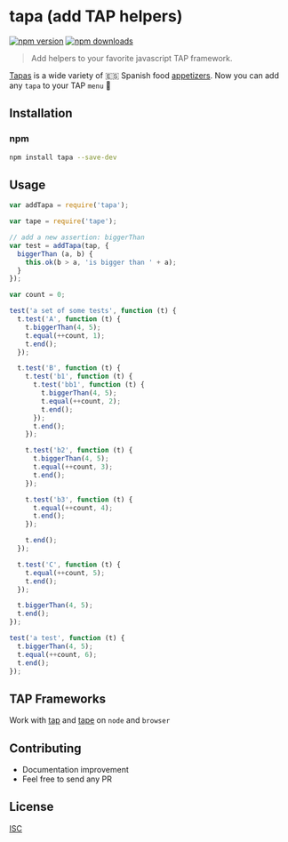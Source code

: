 # tapa (add TAP helpers)

[![npm version](https://badge.fury.io/js/tapa.svg)](https://badge.fury.io/js/tapa)
[![npm downloads](https://img.shields.io/npm/dm/tapa.svg?style=flat-square)](https://www.npmjs.com/package/tapa)

> Add helpers to your favorite javascript TAP framework.

[Tapas][tapas] is a wide variety of :es: Spanish food [appetizers][appetizers]. Now you can add any `tapa` to your TAP `menu` :fork_and_knife:

[tapas]: https://en.wikipedia.org/wiki/Tapas
[appetizers]: https://www.google.com/search?q=tapas+spain&source=lnms&tbm=isch

## Installation

### npm

```bash
npm install tapa --save-dev
```

## Usage

```javascript
var addTapa = require('tapa');
```

```javascript
var tape = require('tape');

// add a new assertion: biggerThan
var test = addTapa(tap, {
  biggerThan (a, b) {
    this.ok(b > a, 'is bigger than ' + a);
  }
});

var count = 0;

test('a set of some tests', function (t) {
  t.test('A', function (t) {
    t.biggerThan(4, 5);
    t.equal(++count, 1);
    t.end();
  });

  t.test('B', function (t) {
    t.test('b1', function (t) {
      t.test('bb1', function (t) {
        t.biggerThan(4, 5);
        t.equal(++count, 2);
        t.end();
      });
      t.end();
    });

    t.test('b2', function (t) {
      t.biggerThan(4, 5);
      t.equal(++count, 3);
      t.end();
    });

    t.test('b3', function (t) {
      t.equal(++count, 4);
      t.end();
    });

    t.end();
  });

  t.test('C', function (t) {
    t.equal(++count, 5);
    t.end();
  });

  t.biggerThan(4, 5);
  t.end();
});

test('a test', function (t) {
  t.biggerThan(4, 5);
  t.equal(++count, 6);
  t.end();
});
```

## TAP Frameworks
Work with [tap](https://github.com/tapjs/node-tap) and [tape](https://github.com/substack/tape) on `node` and `browser`

## Contributing
* Documentation improvement
* Feel free to send any PR

## License

[ISC][isc-license]

[isc-license]:./LICENSE
